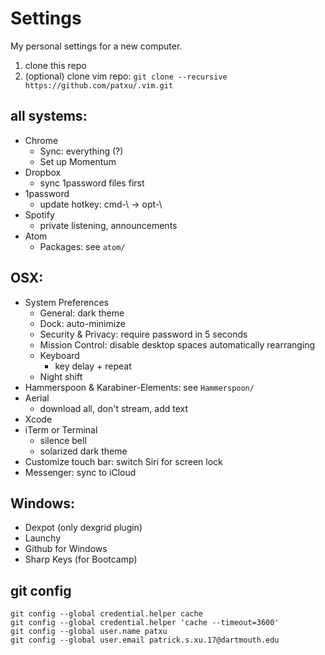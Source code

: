 # Settings

My personal settings for a new computer.

1. clone this repo
2. (optional) clone vim repo: `git clone --recursive https://github.com/patxu/.vim.git`

## all systems:
- Chrome  
  - Sync: everything (?)
  - Set up Momentum
- Dropbox
  - sync 1password files first
- 1password
  - update hotkey: cmd-\ -> opt-\
- Spotify
  - private listening, announcements
- Atom
  - Packages: see `atom/`

## OSX:
- System Preferences
  - General: dark theme
  - Dock: auto-minimize
  - Security & Privacy: require password in 5 seconds
  - Mission Control: disable desktop spaces automatically rearranging
  - Keyboard
    - key delay + repeat
  - Night shift
- Hammerspoon & Karabiner-Elements: see `Hammerspoon/`
- Aerial
  - download all, don't stream, add text
- Xcode
- iTerm or Terminal
    - silence bell
    - solarized dark theme
- Customize touch bar: switch Siri for screen lock
- Messenger: sync to iCloud

## Windows:
- Dexpot (only dexgrid plugin)
- Launchy  
- Github for Windows  
- Sharp Keys (for Bootcamp)

## git config
`git config --global credential.helper cache`  
`git config --global credential.helper 'cache --timeout=3600'`  
`git config --global user.name patxu`  
`git config --global user.email patrick.s.xu.17@dartmouth.edu`  
